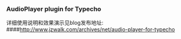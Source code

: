 ### AudioPlayer plugin for Typecho

详细使用说明和效果演示见blog发布地址: 
####http://www.jzwalk.com/archives/net/audio-player-for-typecho